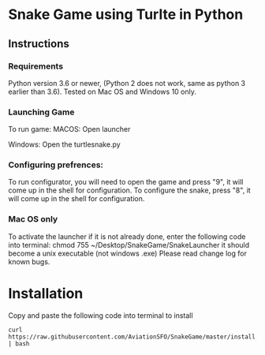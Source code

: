 # Snake Game using Turlte in Python
## Instructions
### Requirements
Python version 3.6 or newer, (Python 2 does not work, same as python 3 earlier than 3.6). Tested on Mac OS and Windows 10 only. 
### Launching Game
To run game:
MACOS: Open launcher

Windows: Open the turtlesnake.py

### Configuring prefrences:

To run configurator, you will need to open the game and press "9", it will come up in the shell for configuration.
To configure the snake, press "8", it will come up in the shell for configuration.
### Mac OS only
To activate the launcher if it is not already done, enter the following code into terminal: chmod 755 ~/Desktop/SnakeGame/SnakeLauncher
it should become a unix executable (not windows .exe)
Please read change log for known bugs.

# Installation
Copy and paste the following code into terminal to install
```shell
curl https://raw.githubusercontent.com/AviationSFO/SnakeGame/master/install.sh | bash
```
